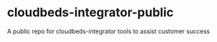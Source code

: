 # cloudbeds-integrator-public
A public repo for cloudbeds-integrator tools to assist customer success

